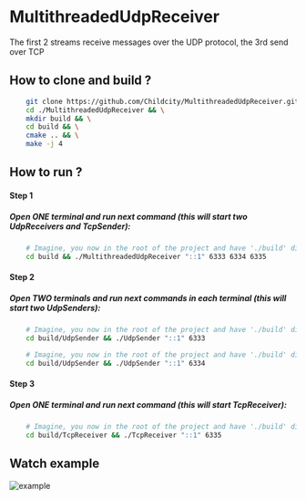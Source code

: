# MultithreadedUdpReceiver
The first 2 streams receive messages over the UDP protocol, the 3rd send over TCP

## How to clone and build ?
```bash
    git clone https://github.com/Childcity/MultithreadedUdpReceiver.git &&\
    cd ./MultithreadedUdpReceiver && \
    mkdir build && \
    cd build && \
    cmake .. && \
    make -j 4
```

## How to run ?

#### Step 1
##### Open ONE terminal and run next command (this will start two UdpReceivers and TcpSender):

```bash
    # Imagine, you now in the root of the project and have './build' dir...
    cd build && ./MultithreadedUdpReceiver "::1" 6333 6334 6335
```

#### Step 2
##### Open TWO terminals and run next commands in each terminal (this will start two UdpSenders):

```bash
    # Imagine, you now in the root of the project and have './build' dir...
    cd build/UdpSender && ./UdpSender "::1" 6333
```
```bash
    # Imagine, you now in the root of the project and have './build' dir...
    cd build/UdpSender && ./UdpSender "::1" 6334
```

#### Step 3
##### Open ONE terminal and run next command (this will start TcpReceiver):

```bash
    # Imagine, you now in the root of the project and have './build' dir...
    cd build/TcpReceiver && ./TcpReceiver "::1" 6335
```

## Watch example
![example](./docs/eexample.gif)
